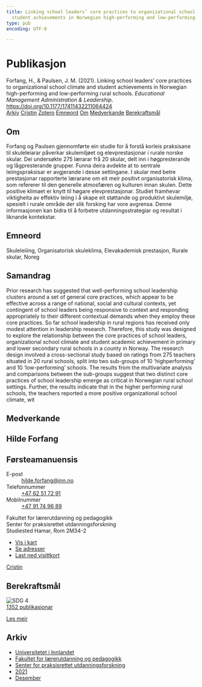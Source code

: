```yaml
---
title: Linking school leaders’ core practices to organizational school climate and
  student achievements in Norwegian high-performing and low-performing rural schools
type: pub
encoding: UTF-8

---
```

<h1>Publikasjon</h1>
<article id="csl-bib-container-6M463NCB" class="csl-bib-container">
  <div class="csl-bib-body"> <div class="csl-entry">Forfang, H., &#38; Paulsen, J. M. (2021). Linking school leaders’ core practices to organizational school climate and student achievements in Norwegian high-performing and low-performing rural schools. <i>Educational Management Administration &#38; Leadership</i>. <a href="https://doi.org/10.1177/17411432211064424">https://doi.org/10.1177/17411432211064424</a></div> </div>
  <div class="csl-bib-buttons">
    <a href="#taxonomy-article-6M463NCB" alt="archive" class="csl-bib-button">Arkiv</a>
    <a href="https://app.cristin.no/results/show.jsf?id=1969654" alt="Cristin" class="csl-bib-button">Cristin</a>
    <a href="http://zotero.org/groups/5881554/items/6M463NCB" alt="Zotero" class="csl-bib-button">Zotero</a>
    <a href="#keywords-article-6M463NCB" alt="keywords" class="csl-bib-button">Emneord</a>
    <a href="#about-article-6M463NCB" alt="about_pub" class="csl-bib-button">Om</a>
    <a href="#contributors-article-6M463NCB" alt="contributors" class="csl-bib-button">Medverkande</a>
    <a href="#sdg-article-6M463NCB" alt="sdg" class="csl-bib-button">Berekraftsmål</a>
  </div>
  <div id="csl-bib-meta-container-6M463NCB"></div>
</article>
<div id="csl-bib-meta-6M463NCB" class="csl-bib-meta">
  <article id="about-article-6M463NCB" class="about_pub-article">
    <h1>Om</h1>
    Forfang og Paulsen gjennomførte ein studie for å forstå korleis praksisane til skuleleiarar påverkar skulemiljøet og elevprestasjonar i rurale norske skular. Dei undersøkte 275 lærarar frå 20 skular, delt inn i høgpresterande og lågpresterande grupper. Funna deira avdekte at to sentrale leiingspraksisar er avgjerande i desse settingane. I skular med betre prestasjonar rapporterte lærarane om eit meir positivt organisatorisk klima, som refererer til den generelle atmosfæren og kulturen innan skulen. Dette positive klimaet er knytt til høgare elevprestasjonar. Studiet framhevar viktigheita av effektiv leiing i å skape eit støttande og produktivt skulemiljø, spesielt i rurale område der slik forsking har vore avgrensa. Denne informasjonen kan bidra til å forbetre utdanningsstrategiar og resultat i liknande kontekstar.
  </article>
  <article id="keywords-article-6M463NCB" class="keywords-article">
    <h1>Emneord</h1>
    Skuleleiiing, Organisatorisk skuleklima, Elevakademisk prestasjon, Rurale skular, Noreg
  </article>
  <article id="abstract-article-6M463NCB" class="abstract-article">
    <h1>Samandrag</h1>
    Prior research has suggested that well-performing school leadership clusters around a set of 
general core practices, which appear to be effective across a range of national, social and cultural 
contexts, yet contingent of school leaders being responsive to context and responding appropriately to their different contextual demands when they employ these core practices. So far school 
leadership in rural regions has received only modest attention in leadership research. Therefore, 
this study was designed to explore the relationship between the core practices of school leaders, 
organizational school climate and student academic achievement in primary and lower secondary 
rural schools in a county in Norway. The research design involved a cross-sectional study based 
on ratings from 275 teachers situated in 20 rural schools, split into two sub-groups of 10 ‘highperforming’ and 10 ‘low-performing’ schools. The results from the multivariate analysis and comparisons between the sub-groups suggest that two distinct core practices of school leadership 
emerge as critical in Norwegian rural school settings. Further, the results indicate that in the 
higher performing rural schools, the teachers reported a more positive organizational school 
climate, wit
  </article>
  <article id="contributors-article-6M463NCB" class="contributors-article">
    <h1>Medverkande</h1>
    <div class="personas"> <div class="vrtx-hinn-person-card"> <div class="photo"> <i class="lar la-user-circle missing-person"></i> </div> <div class="info"> <hgroup><h1>Hilde Forfang</h1> <h2>Førsteamanuensis</h2> </hgroup><dl> <dt>E-post</dt> <dd> <a href="mailto:hilde.forfang@inn.no">hilde.forfang@inn.no</a> </dd> <dt>Telefonnummer</dt> <dd><a href="tel:+4762517291"> +47 62 51 72 91 </a></dd> <dt>Mobilnummer</dt> <dd><a href="tel:+4791749689"> +47 91 74 96 89 </a></dd> </dl> <p> Fakultet for lærerutdanning og pedagogikk<br> Senter for praksisrettet utdanningsforskning<br> Studiested Hamar, Rom 2M34-2 </p> <ul class="vrtx-hinn-links"> <li><a href="https://www.google.com/maps?q=60.79582,11.07304">Vis i kart</a></li> <li><a href="https://www.inn.no/finn-en-ansatt/hilde-forfang.html#vrtx-hinn-addresses">Se adresser</a></li> <li><a href="https://www.inn.no/finn-en-ansatt/hilde-forfang.html?vrtx=vcf">Last ned visittkort</a></li> </ul> </div> </div> <a href="https://app.cristin.no/persons/show.jsf?id=623969" alt="Cristin URL" class="personas-cristin">Cristin</a> </div>
  </article>
  <article id="sdg-article-6M463NCB" class="sdg-article">
    <h1>Berekraftsmål</h1>
    <div class="sdg-container"><div id="sdg4" class="sdg">
        <img src="{{< params subfolder >}}images/sdg/sdg04_nn.png" class="image" alt="SDG 4">
        <div class="sdg-overlay">
          <a href="/nn/archive/?key=?sdg=4#archive" class="sdg-publication-count"><span>1352</span> publikasjonar</a>
          <p><a href="https://fn.no/om-fn/fns-baerekraftsmaal/god-utdanning?lang=nno-NO" class="sdg-read-more">Les meir</a></p>
        </div>
      </div></div>
  </article>
  <article id="taxonomy-article-6M463NCB" class="taxonomy-article">
    <h1>Arkiv</h1>
    <ul>
      <li>
        <a href="/nn/archive/?key=3DCRN523">Universitetet i Innlandet</a>
      </li>
      <li>
        <a href="/nn/archive/?key=WYNZA47F">Fakultet for lærerutdanning og pedagogikk</a>
      </li>
      <li>
        <a href="/nn/archive/?key=G3SEU2Z2">Senter for praksisrettet utdanningsforskning</a>
      </li>
      <li>
        <a href="/nn/archive/?key=9J5NBKMQ">2021</a>
      </li>
      <li>
        <a href="/nn/archive/?key=LIPBR98F">Desember</a>
      </li>
    </ul>
  </article>
</div>
